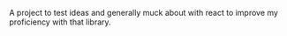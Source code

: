 A project to test ideas and generally muck about with react to improve my proficiency with that library.

